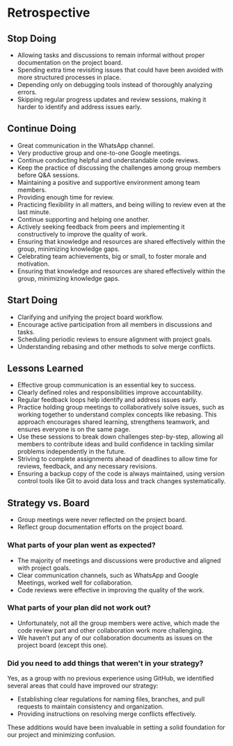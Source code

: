 # Retrospective

## Stop Doing

- Allowing tasks and discussions to remain informal without proper documentation on the project board.
- Spending extra time revisiting issues that could have been avoided with more structured processes in place.
- Depending only on debugging tools instead of thoroughly analyzing errors.
- Skipping regular progress updates and review sessions, making it harder to identify and address issues early.

## Continue Doing

- Great communication in the WhatsApp channel.
- Very productive group and one-to-one Google meetings.
- Continue conducting helpful and understandable code reviews.
- Keep the practice of discussing the challenges among group members before Q&A sessions.
- Maintaining a positive and supportive environment among team members.
- Providing enough time for review.
- Practicing flexibility in all matters, and being willing to review even at the last minute.
- Continue supporting and helping one another.
- Actively seeking feedback from peers and implementing it constructively to improve the quality of work.
- Ensuring that knowledge and resources are shared effectively within the group, minimizing knowledge gaps.
- Celebrating team achievements, big or small, to foster morale and motivation.
- Ensuring that knowledge and resources are shared effectively within the group, minimizing knowledge gaps.

## Start Doing

- Clarifying and unifying the project board workflow.
- Encourage active participation from all members in discussions and tasks.
- Scheduling periodic reviews to ensure alignment with project goals.
- Understanding rebasing and other methods to solve merge conflicts.

## Lessons Learned

- Effective group communication is an essential key to success.
- Clearly defined roles and responsibilities improve accountability.
- Regular feedback loops help identify and address issues early.
- Practice holding group meetings to collaboratively solve issues, such as working together to understand complex concepts like rebasing. This approach
encourages shared learning, strengthens teamwork,
and ensures everyone is on the same page.
- Use these sessions to break down challenges step-by-step, allowing all members to contribute ideas and build confidence in tackling similar problems
independently in the future.
- Striving to complete assignments ahead of deadlines to allow time for reviews, feedback, and any necessary revisions.
- Ensuring a backup copy of the code is always maintained, using version control tools like Git to avoid data loss and track changes systematically.

## Strategy vs. Board

- Group meetings were never reflected on the project board.
- Reflect group documentation efforts on the project board.

### What parts of your plan went as expected?

- The majority of meetings and discussions were productive and aligned with project goals.
- Clear communication channels, such as WhatsApp and Google Meetings, worked well for collaboration.
- Code reviews were effective in improving the quality of the work.

### What parts of your plan did not work out?

- Unfortunately, not all the group members were active, which made the code review part and other collaboration work more challenging.
- We haven’t put any of our collaboration documents as issues on the project board (except this one).

### Did you need to add things that weren't in your strategy?

Yes, as a group with no previous experience using GitHub, we identified several areas that could have improved our strategy:

- Establishing clear regulations for naming files, branches, and pull requests to maintain consistency and organization.
- Providing instructions on resolving merge conflicts effectively.

These additions would have been invaluable in setting a solid foundation for our project and minimizing confusion.
